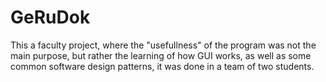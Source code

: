 # GeRuDok

This a faculty project, where the "usefullness" of the program was not the main purpose, but rather the learning of how GUI works, as well as some common software design patterns,
it was done in a team of two students.

